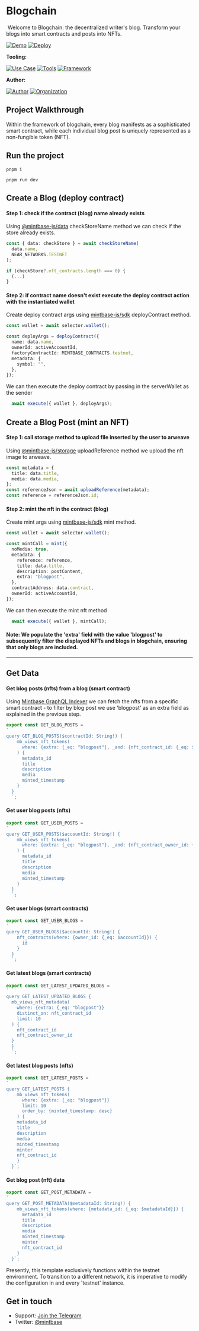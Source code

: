 # Blogchain
<img src="https://i.imgur.com/oAVyr9o.png" alt="cover_image" width="0" />
Welcome to Blogchain: the decentralized writer's blog. Transform your blogs into smart contracts and posts into NFTs.

[![Demo](https://img.shields.io/badge/Demo-Visit%20Demo-brightgreen)](https://blogchain.mintbase.xyz/)
[![Deploy](https://img.shields.io/badge/Deploy-on%20Vercel-blue)](https://vercel.com/new/clone?repository-url=https%3A%2F%2Fgithub.com%2FMintbase%2Ftemplates%2Ftree%2Fmain%2Fblogchain)

**Tooling:**

[![Use Case](https://img.shields.io/badge/Use%20Case-Blog-blue)](#)
[![Tools](https://img.shields.io/badge/Tools-@mintbase.js/sdk%2C@mintbase.js/storage%2C@mintbase.js/react%2C@mintbase.js/react%2C@mintbase.js/data%2CArweave%2CMintbase%20Wallet-blue)](#)
[![Framework](https://img.shields.io/badge/Framework-Next.js%2014-blue)](#)

**Author:**

[![Author](https://img.shields.io/twitter/follow/sainthiago_?style=social&logo=twitter)](https://twitter.com/sainthiago_) [![Organization](https://img.shields.io/badge/Mintbase-blue)](https://www.mintbase.xyz)


## Project Walkthrough

Within the framework of blogchain, every blog manifests as a sophisticated smart contract, while each individual blog post is uniquely represented as a non-fungible token (NFT).

## Run the project
    pnpm i

    pnpm run dev

## Create a Blog (deploy contract)

#### Step 1: check if the contract (blog) name already exists

Using [@mintbase-js/data](https://docs.mintbase.xyz/dev/mintbase-sdk-ref/data/api/checkstorename) checkStoreName method we can check if the store already exists.

```typescript
const { data: checkStore } = await checkStoreName(
  data.name,
  NEAR_NETWORKS.TESTNET
);

if (checkStore?.nft_contracts.length === 0) {
  (...)
}
```

#### Step 2: if contract name doesn't exist execute the deploy contract action with the instantiated wallet

Create deploy contract args using [mintbase-js/sdk](https://docs.mintbase.xyz/dev/mintbase-sdk-ref/sdk/deploycontract) deployContract method.

```typescript
const wallet = await selector.wallet();

const deployArgs = deployContract({
  name: data.name,
  ownerId: activeAccountId,
  factoryContractId: MINTBASE_CONTRACTS.testnet,
  metadata: {
    symbol: "",
  },
});
```

We can then execute the deploy contract by passing in the serverWallet as the sender

```typescript
  await execute({ wallet }, deployArgs);
```

## Create a Blog Post (mint an NFT)

#### Step 1: call storage method to upload file inserted by the user to arweave

Using [@mintbase-js/storage](https://docs.mintbase.xyz/dev/mintbase-sdk-ref/storage#uploadreference-referenceobject-referenceobject-arweaveresponse) uploadReference method we upload the nft image to arweave.

```typescript
const metadata = {
  title: data.title,
  media: data.media,
};
const referenceJson = await uploadReference(metadata);
const reference = referenceJson.id;
```

#### Step 2: mint the nft in the contract (blog)

Create mint args using [mintbase-js/sdk](https://docs.mintbase.xyz/dev/mintbase-sdk-ref/sdk/mint) mint method.

```typescript
const wallet = await selector.wallet();

const mintCall = mint({
  noMedia: true,
  metadata: {
    reference: reference,
    title: data.title,
    description: postContent,
    extra: "blogpost",
  },
  contractAddress: data.contract,
  ownerId: activeAccountId,
});
```

We can then execute the mint nft method

```typescript
  await execute({ wallet }, mintCall);
```

#### Note: We populate the 'extra' field with the value 'blogpost' to subsequently filter the displayed NFTs and blogs in blogchain, ensuring that only blogs are included.

-----

## Get Data

#### Get blog posts (nfts) from a blog (smart contract)

Using [Mintbase GraphQL Indexer](https://docs.mintbase.xyz/dev/mintbase-graph) we can fetch the nfts from a specific smart contract - to filter by blog post we use 'blogpost' as an extra field as explained in the previous step.

```typescript
export const GET_BLOG_POSTS =
`
query GET_BLOG_POSTS($contractId: String!) {
    mb_views_nft_tokens(
      where: {extra: {_eq: "blogpost"}, _and: {nft_contract_id: {_eq: $contractId}}}
    ) {
      metadata_id
      title
      description
      media
      minted_timestamp
    }
  }
  `;
```

#### Get user blog posts (nfts)

```typescript
export const GET_USER_POSTS =
`
query GET_USER_POSTS($accountId: String!) {
    mb_views_nft_tokens(
      where: {extra: {_eq: "blogpost"}, _and: {nft_contract_owner_id: {_eq: $accountId}}}
    ) {
      metadata_id
      title
      description
      media
      minted_timestamp
    }
  }
  `;
```

#### Get user blogs (smart contracts)

```typescript
export const GET_USER_BLOGS =
`
query GET_USER_BLOGS($accountId: String!) {
    nft_contracts(where: {owner_id: {_eq: $accountId}}) {
      id
    }
  }
  `;
```

#### Get latest blogs (smart contracts)

```typescript
export const GET_LATEST_UPDATED_BLOGS =
`
query GET_LATEST_UPDATED_BLOGS {
  mb_views_nft_metadata(
    where: {extra: {_eq: "blogpost"}}
    distinct_on: nft_contract_id
    limit: 10
  ) {
    nft_contract_id
    nft_contract_owner_id
  }
  }
  `;
```

#### Get latest blog posts (nfts)

```typescript
export const GET_LATEST_POSTS =
`
query GET_LATEST_POSTS {
    mb_views_nft_tokens(
      where: {extra: {_eq: "blogpost"}}
      limit: 10
      order_by: {minted_timestamp: desc}
    ) {
    metadata_id
    title
    description
    media
    minted_timestamp
    minter
    nft_contract_id
    }
  }`;
```

#### Get blog post (nft) data

```typescript
export const GET_POST_METADATA =
`
query GET_POST_METADATA($metadataId: String!) {
    mb_views_nft_tokens(where: {metadata_id: {_eq: $metadataId}}) {
      metadata_id
      title
      description
      media
      minted_timestamp
      minter
      nft_contract_id
    }
  }`;
```

Presently, this template exclusively functions within the testnet environment. To transition to a different network, it is imperative to modify the configuration in <MintbaseWalletContextProvider> and every 'testnet' instance.

## Get in touch

- Support: [Join the Telegram](https://tg.me/mintdev)
- Twitter: [@mintbase](https://twitter.com/mintbase)


<img src="https://i.imgur.com/RKTNOxn.png" alt="detail_image" width="0" />
